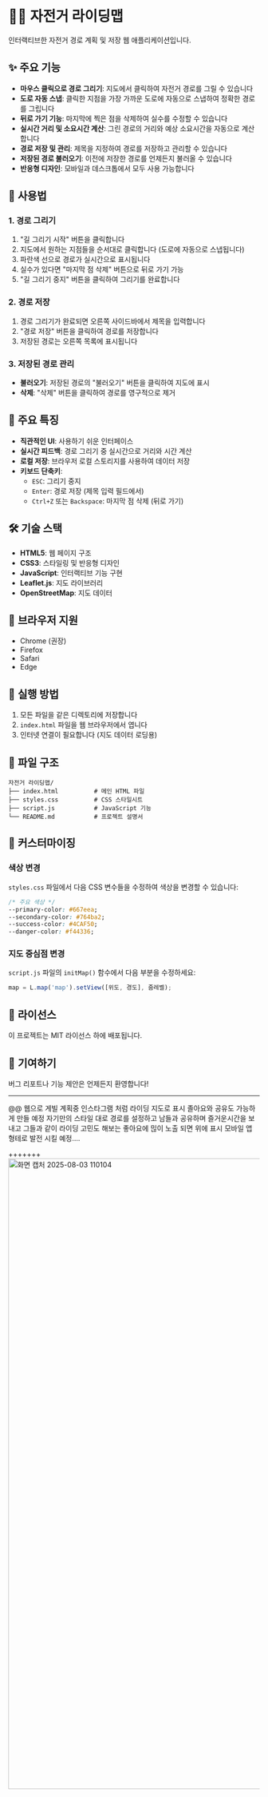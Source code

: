 # 🚴‍♂️ 자전거 라이딩맵

인터랙티브한 자전거 경로 계획 및 저장 웹 애플리케이션입니다.

## ✨ 주요 기능

- **마우스 클릭으로 경로 그리기**: 지도에서 클릭하여 자전거 경로를 그릴 수 있습니다
- **도로 자동 스냅**: 클릭한 지점을 가장 가까운 도로에 자동으로 스냅하여 정확한 경로를 그립니다
- **뒤로 가기 기능**: 마지막에 찍은 점을 삭제하여 실수를 수정할 수 있습니다
- **실시간 거리 및 소요시간 계산**: 그린 경로의 거리와 예상 소요시간을 자동으로 계산합니다
- **경로 저장 및 관리**: 제목을 지정하여 경로를 저장하고 관리할 수 있습니다
- **저장된 경로 불러오기**: 이전에 저장한 경로를 언제든지 불러올 수 있습니다
- **반응형 디자인**: 모바일과 데스크톱에서 모두 사용 가능합니다

## 🚀 사용법

### 1. 경로 그리기
1. "길 그리기 시작" 버튼을 클릭합니다
2. 지도에서 원하는 지점들을 순서대로 클릭합니다 (도로에 자동으로 스냅됩니다)
3. 파란색 선으로 경로가 실시간으로 표시됩니다
4. 실수가 있다면 "마지막 점 삭제" 버튼으로 뒤로 가기 가능
5. "길 그리기 중지" 버튼을 클릭하여 그리기를 완료합니다

### 2. 경로 저장
1. 경로 그리기가 완료되면 오른쪽 사이드바에서 제목을 입력합니다
2. "경로 저장" 버튼을 클릭하여 경로를 저장합니다
3. 저장된 경로는 오른쪽 목록에 표시됩니다

### 3. 저장된 경로 관리
- **불러오기**: 저장된 경로의 "불러오기" 버튼을 클릭하여 지도에 표시
- **삭제**: "삭제" 버튼을 클릭하여 경로를 영구적으로 제거

## 🎯 주요 특징

- **직관적인 UI**: 사용하기 쉬운 인터페이스
- **실시간 피드백**: 경로 그리기 중 실시간으로 거리와 시간 계산
- **로컬 저장**: 브라우저 로컬 스토리지를 사용하여 데이터 저장
- **키보드 단축키**: 
  - `ESC`: 그리기 중지
  - `Enter`: 경로 저장 (제목 입력 필드에서)
  - `Ctrl+Z` 또는 `Backspace`: 마지막 점 삭제 (뒤로 가기)

## 🛠️ 기술 스택

- **HTML5**: 웹 페이지 구조
- **CSS3**: 스타일링 및 반응형 디자인
- **JavaScript**: 인터랙티브 기능 구현
- **Leaflet.js**: 지도 라이브러리
- **OpenStreetMap**: 지도 데이터

## 📱 브라우저 지원

- Chrome (권장)
- Firefox
- Safari
- Edge

## 🚀 실행 방법

1. 모든 파일을 같은 디렉토리에 저장합니다
2. `index.html` 파일을 웹 브라우저에서 엽니다
3. 인터넷 연결이 필요합니다 (지도 데이터 로딩용)

## 📁 파일 구조

```
자전거 라이딩맵/
├── index.html          # 메인 HTML 파일
├── styles.css          # CSS 스타일시트
├── script.js           # JavaScript 기능
└── README.md           # 프로젝트 설명서
```

## 🎨 커스터마이징

### 색상 변경
`styles.css` 파일에서 다음 CSS 변수들을 수정하여 색상을 변경할 수 있습니다:

```css
/* 주요 색상 */
--primary-color: #667eea;
--secondary-color: #764ba2;
--success-color: #4CAF50;
--danger-color: #f44336;
```

### 지도 중심점 변경
`script.js` 파일의 `initMap()` 함수에서 다음 부분을 수정하세요:

```javascript
map = L.map('map').setView([위도, 경도], 줌레벨);
```

## 📝 라이선스

이 프로젝트는 MIT 라이선스 하에 배포됩니다.

## 🤝 기여하기

버그 리포트나 기능 제안은 언제든지 환영합니다!

---

@@ 웹으로 게빌 계획중 인스타그램 처럼 라이딩 지도로 표시 졸아요와 공유도 가능하게 만들 예정 
   자기만의 스타일 대로 경로를 설정하고 남들과 공유하며 즐거운시간을 보내고 그들과 같이 라이딩 고민도 
   해보는 좋아요에 믾이 노출 되면 위에 표시 모바일 앱 형테로 발전 시킬 예정....

   
+++++++
<img width="767" height="1263" alt="화면 캡처 2025-08-03 110104" src="https://github.com/user-attachments/assets/bce3a5af-35cb-4fa1-8278-645c4d78bda5" />

   
